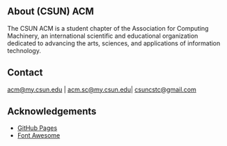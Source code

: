 <!-- ABOUT CSUN ACM -->
## About (CSUN) ACM

The CSUN ACM is a student chapter of the Association for Computing Machinery, 
an international scientific and educational organization dedicated to advancing the arts, 
sciences, and applications of information technology.

<!-- CONTACT -->
## Contact

acm@my.csun.edu | acm.sc@my.csun.edu| csuncstc@gmail.com 

<!-- ACKNOWLEDGEMENTS -->
## Acknowledgements
* [GitHub Pages](https://pages.github.com)
* [Font Awesome](https://fontawesome.com)
